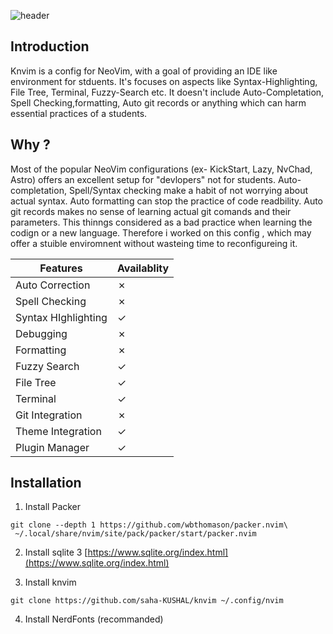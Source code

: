 ![header](https://github.com/saha-KUSHAL/knvim/assets/99195543/a9886ef1-f126-4f98-86a8-51f7651335d0)

## Introduction
Knvim is  a config for NeoVim, with a goal of providing an IDE like environment for stduents. It's focuses on aspects like Syntax-Highlighting, File Tree, Terminal, Fuzzy-Search etc. It doesn't include Auto-Completation, Spell Checking,formatting, Auto git records or anything which can harm essential practices of a students.

## Why ?
Most of the popular NeoVim configurations (ex- KickStart, Lazy, NvChad, Astro) offers an excellent setup for "devlopers" not for students. Auto-completation, Spell/Syntax checking make a habit of not worrying about actual syntax. Auto formatting can stop the practice of code readbility. Auto git records makes no sense of learning actual git comands and their parameters. This thinngs considered as a bad practice when learning the codign or a new language. Therefore i worked on this config , which may offer a stuible enviromnent without wasteing time to reconfigureing it.

|Features|Availablity|
|--------|-------------|
|Auto Correction|&#10007; |
|Spell Checking| &#10007; |
|Syntax HIghlighting| &#10003;|
|Debugging| &#10007; |
|Formatting| &#10007;|
|Fuzzy Search|  &#10003;|
|File Tree| &#10003; |
|Terminal| &#10003; |
|Git Integration| &#10007;|
|Theme Integration| &#10003;|
|Plugin Manager| &#10003; |

## Installation
1. Install Packer
```
git clone --depth 1 https://github.com/wbthomason/packer.nvim\
 ~/.local/share/nvim/site/pack/packer/start/packer.nvim
```
2. Install sqlite 3
[https://www.sqlite.org/index.html](https://www.sqlite.org/index.html)

3. Install knvim
```
git clone https://github.com/saha-KUSHAL/knvim ~/.config/nvim
```
4. Install NerdFonts (recommanded)

